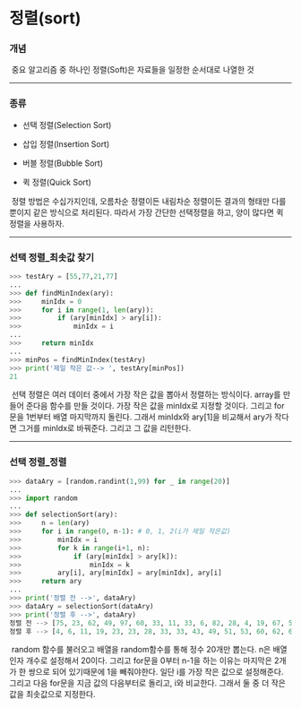 # 정렬(sort)



### 개념

​	중요 알고리즘 중 하나인 정렬(Soft)은 자료들을 일정한 순서대로 나열한 것



---



### 종류

- 선택 정렬(Selection Sort)

- 삽입 정렬(Insertion Sort)

- 버블 정렬(Bubble Sort)

- 퀵 정렬(Quick Sort)



​	정렬 방법은 수십가지인데, 오름차순 정렬이든 내림차순 정렬이든 결과의 형태만 다를 뿐이지 같은 방식으로 처리된다. 따라서 가장 간단한 선택정렬을 하고, 양이 많다면 퀵 정렬을 사용하자.



---



### 선택 정렬_최솟값 찾기

```python
>>> testAry = [55,77,21,77]
...
>>> def findMinIndex(ary):
>>>     minIdx = 0
>>>     for i in range(1, len(ary)):
>>>         if (ary[minIdx] > ary[i]):
>>>             minIdx = i
...            
>>>     return minIdx
...
>>> minPos = findMinIndex(testAry)
>>> print('제일 작은 값--> ', testAry[minPos])
21
```

​	선택 정렬은 여러 데이터 중에서 가장 작은 값을 뽑아서 정렬하는 방식이다. array를 만들어 준다음 함수를 만들 것이다. 가장 작은 값을 minIdx로 지정할 것이다. 그리고 for문을 1번부터 배열 마지막까지 돌린다. 그래서 minIdx와 ary[1]을 비교해서 ary가 작다면 그거를 minIdx로 바꿔준다. 그리고 그 값을 리턴한다.



---



### 선택 정렬_정렬

```python
>>> dataAry = [random.randint(1,99) for _ in range(20)]
...
>>> import random
...
>>> def selectionSort(ary):
>>>     n = len(ary)
>>>     for i in range(0, n-1): # 0, 1, 2(i가 제일 작은값)
>>>         minIdx = i
>>>         for k in range(i+1, n):
>>>             if (ary[minIdx] > ary[k]):
>>>                 minIdx = k
>>>         ary[i], ary[minIdx] = ary[minIdx], ary[i]    
>>>     return ary
...
>>> print('정렬 전 -->', dataAry)
>>> dataAry = selectionSort(dataAry)
>>> print('정렬 후 -->', dataAry)
정렬 전 --> [75, 23, 62, 49, 97, 60, 33, 11, 33, 6, 82, 28, 4, 19, 67, 53, 23, 62, 51, 43]
정렬 후 --> [4, 6, 11, 19, 23, 23, 28, 33, 33, 43, 49, 51, 53, 60, 62, 62, 67, 75, 82, 97]
```

​	random 함수를 불러오고 배열을 random함수를 통해 정수 20개만 뽑는다. n은 배열 인자 개수로 설정해서 20이다. 그리고 for문을 0부터 n-1을 하는 이유는 마지막은 2개가 한 쌍으로 되어 있기때문에 1을 빼줘야한다. 일단 i를 가장 작은 값으로 설정해준다. 그리고 다음 for문을 지금 값의 다음부터로 돌리고, i와 비교한다. 그래서 둘 중 더 작은 값을 최솟값으로 지정한다. 